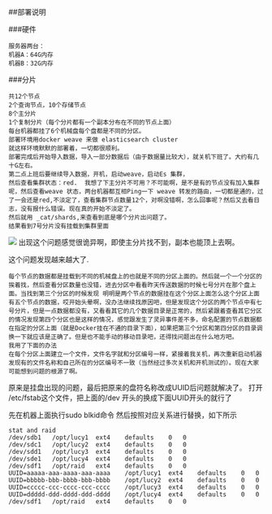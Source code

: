 ##部署说明

###硬件

```
服务器两台：
机器A：64G内存
机器B：32G内存
```

###分片

```
共12个节点
2个查询节点，10个存储节点
8个主分片
1个复制分片（每个分片都有一个副本分布在不同的节点上面）
每台机器都挂了6个机械盘每个盘都是不同的分区。
部署环境用docker weave 来做 elasticsearch cluster
就这样环境默默的部署着，一切都很顺利。
部署完成后开始导入数据，导入一部分数据后（由于数据量比较大），就关机下班了。大约有几十G左右。
第二点上班后要继续导入数据，开机，启动weave，启动Es 集群，
然后查看集群状态：red.  我想了下主分片不可用？不可能啊，是不是有的节点没有加入集群呢，然后查看weave 状态，两台机器都互相Ping一下 weave 转发的路由，一切都是通的，过了一会还是red,不淡定了，查看集群节点数量12个，对啊没错啊，怎么回事呢？然后又去看日志，没有报什么错误。现在真的开始不淡定了。
然后就用 _cat/shards,来查看到底是哪个分片出问题了。
结果看到7号分片没有挂载到集群里面
```

![](http://img.soaer.com/blog/1.jpg)
出现这个问题感觉很诡异啊，即使主分片找不到，副本也能顶上去啊。

这个问题发现越来越大了.

```
每个节点的数据都是挂载到不同的机械盘上的也就是不同的分区上面的。然后就一个一个分区的挨着找，然后查看分区数量也没错，进去分区中看看昨天传送数据的时候七号分片在那个盘上面。当找到第三个分区的时候发现 明明是两个节点的数据挂在这个分区上面怎么这个分区上面有五个节点的数据，哎开始头晕啊，没办法继续找原因吧，但是发现这个分区的两个节点中有七号分片，但是一点数据都没有，又看看其它的几个数据目录是正常的，然后紧跟着查看其它分区的情况发现第四个分区也是这样的情况，感觉跟发生了灵异事件差不多，命名配置的节点数据都在指定的分区上面（就是Docker挂在不通的目录下面），如果把第三个分区和第四分区的目录调换一下就应该是正确了。但是也不能手动的移动目录吧，还得找问题出在什么地方吧。
我用了下面的办法
在每个分区上面建立一个文件，文件名字就和分区编号一样，紧接着我关机，再次重新启动机器发现有的文件名称和自己所在的分区编号不一致（当然经过多次关机和开机测试的）。现在大家可能想到问题的根源了啊。
```

原来是挂盘出现的问题，最后把原来的盘符名称改成UUID后问题就解决了。
打开 /etc/fstab这个文件，把上面的/dev 开头的换成下面UUID开头的就行了

先在机器上面执行sudo blkid命令
然后按照对应关系进行替换，如下所示

```
stat and raid
/dev/sdb1	/opt/lucy1	ext4	defaults	0	0
/dev/sdc1	/opt/lucy2	ext4	defaults	0	0
/dev/sdd1	/opt/lucy3	ext4	defaults	0	0
/dev/sde1	/opt/lucy4	ext4	defaults	0	0
/dev/sdf1	/opt/raid	ext4	defaults	0	0
UUID=aaaaa-aaa-aaaa-aaa-aaaa	/opt/lucy1	ext4	defaults	0	0
UUID=bbbbb-bbb-bbbb-bbb-bbbb	/opt/lucy2	ext4	defaults	0	0
UUID=ccccc-ccc-cccc-ccc-cccc	/opt/lucy3	ext4	defaults	0	0
UUID=ddddd-ddd-dddd-ddd-dddd	/opt/lucy4	ext4	defaults	0	0
/dev/sdf1	/opt/raid	ext4	defaults	0	0
```